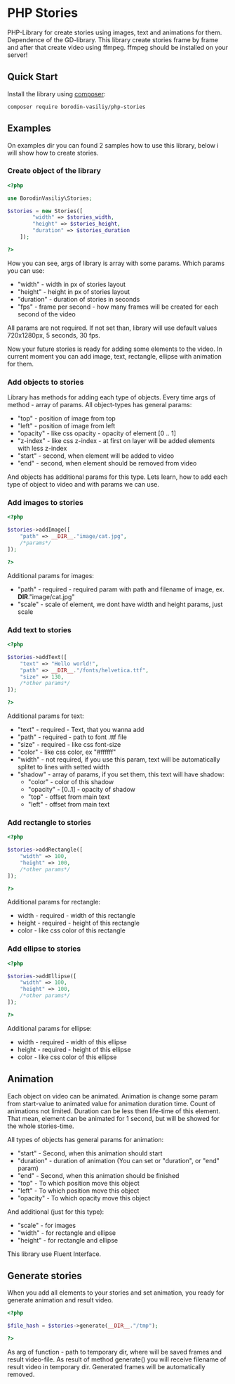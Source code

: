 PHP Stories
==========

PHP-Library for create stories using images, text and animations for them. Dependence of the GD-library.
This library create stories frame by frame and after that create video using ffmpeg. ffmpeg should be installed on your server!

Quick Start
-----------

Install the library using [composer](https://getcomposer.org):

    composer require borodin-vasiliy/php-stories

Examples
-----------

On examples dir you can found 2 samples how to use this library, below i will show how to create stories.

### Create object of the library

```php
<?php

use BorodinVasiliy\Stories;

$stories = new Stories([
        "width" => $stories_width,
        "height" => $stories_height,
        "duration" => $stories_duration
    ]);

?>
```

How you can see, args of library is array with some params. Which params you can use:

* "width" - width in px of stories layout
* "height" - height in px of stories layout
* "duration" - duration of stories in seconds
* "fps" - frame per second - how many frames will be created for each second of the video

All params are not required. If not set than, library will use default values 720x1280px, 5 seconds, 30 fps.

Now your future stories is ready for adding some elements to the video. In current moment you can add image, text, rectangle, ellipse with animation for them.

### Add objects to stories

Library has methods for adding each type of objects. Every time args of method - array of params.
All object-types has general params:

* "top" - position of image from top
* "left" - position of image from left
* "opacity" - like css opacity - opacity of element [0 .. 1]
* "z-index" - like css z-index - at first on layer will be added elements with less z-index
* "start" - second, when element will be added to video
* "end" - second, when element should be removed from video

And objects has additional params for this type. Lets learn, how to add each type of object to video and with params we can use.

### Add images to stories

```php
<?php

$stories->addImage([
    "path" => __DIR__."image/cat.jpg",
    /*params*/
]);

?>
```

Additional params for images:

* "path" - required - required param with path and filename of image, ex. __DIR__."image/cat.jpg"
* "scale" - scale of element, we dont have width and height params, just scale

### Add text to stories

```php
<?php

$stories->addText([
    "text" => "Hello world!",
    "path" => __DIR__."/fonts/helvetica.ttf",
    "size" => 130,
    /*other params*/
]);

?>
```

Additional params for text:

* "text" - required - Text, that you wanna add
* "path" - required - path to font .ttf file
* "size" - required - like css font-size
* "color" - like css color, ex "#ffffff"
* "width" - not required, if you use this param, text will be automatically splitet to lines with setted width
* "shadow" - array of params, if you set them, this text will have shadow:
    * "color" - color of this shadow
    * "opacity" - [0..1] - opacity of shadow
    * "top" - offset from main text
    * "left" - offset from main text

### Add rectangle to stories

```php
<?php

$stories->addRectangle([
    "width" => 100,
    "height" => 100,
    /*other params*/
]);

?>
```

Additional params for rectangle:

* width - required - width of this rectangle
* height - required - height of this rectangle
* color - like css color of this rectangle

### Add ellipse to stories

```php
<?php

$stories->addEllipse([
    "width" => 100,
    "height" => 100,
    /*other params*/
]);

?>
```

Additional params for ellipse:

* width - required - width of this ellipse
* height - required - height of this ellipse
* color - like css color of this ellipse

Animation
-----------

Each object on video can be animated. Animation is change some param from start-value to animated value for animation duration time. Count of animations not limited. Duration can be less then life-time of this element. That mean, element can be animated for 1 second, but will be showed for the whole stories-time.

All types of objects has general params for animation:

* "start" - Second, when this animation should start
* "duration" - duration of animation (You can set or "duration", or "end" param)
* "end" - Second, when this animation should be finished
* "top" - To which position move this object
* "left" - To which position move this object
* "opacity" - To which opacity move this object

And additional (just for this type):

* "scale" - for images
* "width" - for rectangle and ellipse
* "height" - for rectangle and ellipse

This library use Fluent Interface.

Generate stories
-----------

When you add all elements to your stories and set animation, you ready for generate animation and result video.

```php
<?php

$file_hash = $stories->generate(__DIR__."/tmp");

?>
```

As arg of function - path to temporary dir, where will be saved frames and result video-file. As result of method generate() you will receive filename of result video in temporary dir. Generated frames will be automatically removed.
